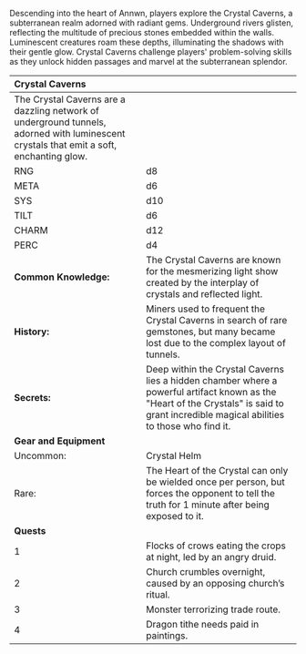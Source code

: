 Descending into the heart of Annwn, players explore the Crystal Caverns, a subterranean realm adorned with radiant gems. Underground rivers glisten, reflecting the multitude of precious stones embedded within the walls. Luminescent creatures roam these depths, illuminating the shadows with their gentle glow. Crystal Caverns challenge players' problem-solving skills as they unlock hidden passages and marvel at the subterranean splendor.

|Crystal Caverns| |
|:----|:----|
|The Crystal Caverns are a dazzling network of underground tunnels, adorned with luminescent crystals that emit a soft, enchanting glow.| |
|RNG|d8|
|META|d6|
|SYS |d10|
|TILT|d6|
|CHARM|d12|
|PERC|d4|
|**Common Knowledge:**|The Crystal Caverns are known for the mesmerizing light show created by the interplay of crystals and reflected light.| |
|**History:**|Miners used to frequent the Crystal Caverns in search of rare gemstones, but many became lost due to the complex layout of tunnels.| |
|**Secrets:**|Deep within the Crystal Caverns lies a hidden chamber where a powerful artifact known as the "Heart of the Crystals" is said to grant incredible magical abilities to those who find it.| |
|**Gear and Equipment**| |
|Uncommon:|Crystal Helm|
|Rare:|The Heart of the Crystal can only be wielded once per person, but forces the opponent to tell the truth for 1 minute after being exposed to it.|
|**Quests**| |
|1|Flocks of crows eating the crops at night, led by an angry druid.|
|2|Church crumbles overnight, caused by an opposing church’s ritual.|
|3|Monster terrorizing trade route.|
|4|Dragon tithe needs paid in paintings.|
